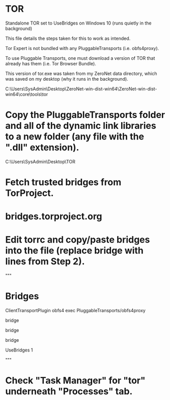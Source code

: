 # TOR
Standalone TOR set to UseBridges on Windows 10 (runs quietly in the background)

This file details the steps taken for this to work as intended.

Tor Expert is not bundled with any PluggableTransports (i.e. obfs4proxy).

To use Pluggable Transports, one must download a version of TOR that already has them (i.e. Tor Browser Bundle).

This version of tor.exe was taken from my ZeroNet data directory, which was saved on my desktop (why it runs in the background).

C:\Users\SysAdmin\Desktop\ZeroNet-win-dist-win64\ZeroNet-win-dist-win64\core\tools\tor

# Copy the PluggableTransports folder and all of the dynamic link libraries to a new folder (any file with the ".dll" extension).

C:\Users\SysAdmin\Desktop\TOR

# Fetch trusted bridges from TorProject.

# bridges.torproject.org

# Edit torrc and copy/paste bridges into the file (replace bridge with lines from Step 2).

"""

# Bridges
ClientTransportPlugin obfs4 exec PluggableTransports/obfs4proxy

bridge

bridge

bridge

UseBridges 1

"""
  
# Check "Task Manager" for "tor" underneath "Processes" tab.
